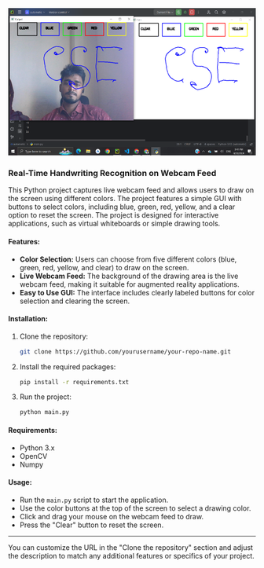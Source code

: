    <img src="Screenshot (34).png" alt="image" height="300" />

### Real-Time Handwriting Recognition on Webcam Feed

This Python project captures live webcam feed and allows users to draw on the screen using different colors. The project features a simple GUI with buttons to select colors, including blue, green, red, yellow, and a clear option to reset the screen. The project is designed for interactive applications, such as virtual whiteboards or simple drawing tools.

#### Features:
- **Color Selection:** Users can choose from five different colors (blue, green, red, yellow, and clear) to draw on the screen.
- **Live Webcam Feed:** The background of the drawing area is the live webcam feed, making it suitable for augmented reality applications.
- **Easy to Use GUI:** The interface includes clearly labeled buttons for color selection and clearing the screen.

#### Installation:
1. Clone the repository:
   ```bash
   git clone https://github.com/yourusername/your-repo-name.git
   ```
2. Install the required packages:
   ```bash
   pip install -r requirements.txt
   ```
3. Run the project:
   ```bash
   python main.py
   ```

#### Requirements:
- Python 3.x
- OpenCV
- Numpy

#### Usage:
- Run the `main.py` script to start the application.
- Use the color buttons at the top of the screen to select a drawing color.
- Click and drag your mouse on the webcam feed to draw.
- Press the "Clear" button to reset the screen.

---

You can customize the URL in the "Clone the repository" section and adjust the description to match any additional features or specifics of your project.
